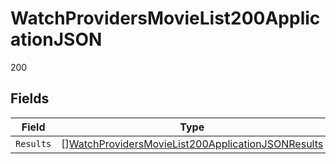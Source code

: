 # WatchProvidersMovieList200ApplicationJSON

200


## Fields

| Field                                                                                                                             | Type                                                                                                                              | Required                                                                                                                          | Description                                                                                                                       |
| --------------------------------------------------------------------------------------------------------------------------------- | --------------------------------------------------------------------------------------------------------------------------------- | --------------------------------------------------------------------------------------------------------------------------------- | --------------------------------------------------------------------------------------------------------------------------------- |
| `Results`                                                                                                                         | [][WatchProvidersMovieList200ApplicationJSONResults](../../models/operations/watchprovidersmovielist200applicationjsonresults.md) | :heavy_minus_sign:                                                                                                                | N/A                                                                                                                               |